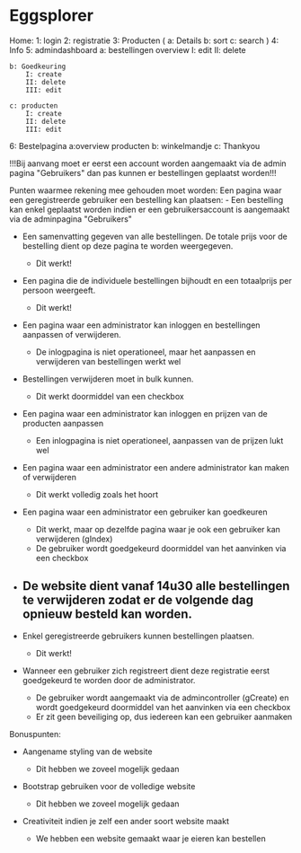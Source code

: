 # Eggsplorer

Home:
1: login
2: registratie
3: Producten
	(
	a: Details
	b: sort
	c: search
	)
4: Info
5: admindashboard
	a: bestellingen overview
		I: edit
		II: delete

	b: Goedkeuring
		I: create
		II: delete
		III: edit

	c: producten
		I: create
		II: delete
		III: edit

6: Bestelpagina
	a:overview producten
	b: winkelmandje
	c: Thankyou

!!!Bij aanvang moet er eerst een account worden aangemaakt via de admin pagina "Gebruikers" dan pas kunnen er bestellingen geplaatst worden!!!

Punten waarmee rekening mee gehouden moet worden:
Een pagina waar een geregistreerde gebruiker een bestelling kan plaatsen:
	- Een bestelling kan enkel geplaatst worden indien er een gebruikersaccount is aangemaakt via de adminpagina "Gebruikers"

* Een samenvatting gegeven van alle bestellingen. De totale prijs voor de bestelling dient op deze pagina te worden weergegeven.
	- Dit werkt!

* Een pagina die de individuele bestellingen bijhoudt en een totaalprijs per persoon weergeeft.
	- Dit werkt!

* Een pagina waar een administrator kan inloggen en bestellingen aanpassen of verwijderen. 
	- De inlogpagina is niet operationeel, maar het aanpassen en verwijderen van bestellingen werkt wel

* Bestellingen verwijderen moet in bulk kunnen.
	- Dit werkt doormiddel van een checkbox

* Een pagina waar een administrator kan inloggen en prijzen van de producten aanpassen
	- Een inlogpagina is niet operationeel, aanpassen van de prijzen lukt wel

* Een pagina waar een administrator een andere administrator kan maken of verwijderen
	 - Dit werkt volledig zoals het hoort

* Een pagina waar een administrator een gebruiker kan goedkeuren
	- Dit werkt, maar op dezelfde pagina waar je ook een gebruiker kan verwijderen (gIndex)
	- De gebruiker wordt goedgekeurd doormiddel van het aanvinken via een checkbox

* De website dient vanaf 14u30 alle bestellingen te verwijderen zodat er de volgende dag opnieuw besteld kan worden. 
	-
* Enkel geregistreerde gebruikers kunnen bestellingen plaatsen. 
	- Dit werkt!
* Wanneer een gebruiker zich registreert dient deze registratie eerst goedgekeurd te worden door de administrator.
	- De gebruiker wordt aangemaakt via de admincontroller (gCreate) en wordt goedgekeurd doormiddel van het aanvinken via een checkbox
	- Er zit geen beveiliging op, dus iedereen kan een gebruiker aanmaken

Bonuspunten:

* Aangename styling van de website
	- Dit hebben we zoveel mogelijk gedaan

* Bootstrap gebruiken voor de volledige website
	- Dit hebben we zoveel mogelijk gedaan

* Creativiteit indien je zelf een ander soort website maakt
    - We hebben een website gemaakt waar je eieren kan bestellen